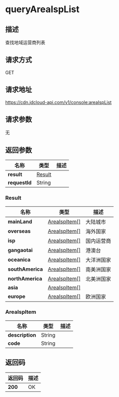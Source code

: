 # queryAreaIspList


## 描述
查找地域运营商列表

## 请求方式
GET

## 请求地址
https://cdn.jdcloud-api.com/v1/console:areaIspList


## 请求参数
无


## 返回参数
|名称|类型|描述|
|---|---|---|
|**result**|[Result](#result)| |
|**requestId**|String| |

### <div id="Result">Result</div>
|名称|类型|描述|
|---|---|---|
|**mainLand**|[AreaIspItem[]](#areaispitem)|大陆城市|
|**overseas**|[AreaIspItem[]](#areaispitem)|海外国家|
|**isp**|[AreaIspItem[]](#areaispitem)|国内运营商|
|**gangaotai**|[AreaIspItem[]](#areaispitem)|港澳台|
|**oceanica**|[AreaIspItem[]](#areaispitem)|大洋洲国家|
|**southAmerica**|[AreaIspItem[]](#areaispitem)|南美洲国家|
|**northAmerica**|[AreaIspItem[]](#areaispitem)|北美洲国家|
|**asia**|[AreaIspItem[]](#areaispitem)| |
|**europe**|[AreaIspItem[]](#areaispitem)|欧洲国家|
### <div id="AreaIspItem">AreaIspItem</div>
|名称|类型|描述|
|---|---|---|
|**description**|String| |
|**code**|String| |

## 返回码
|返回码|描述|
|---|---|
|**200**|OK|
